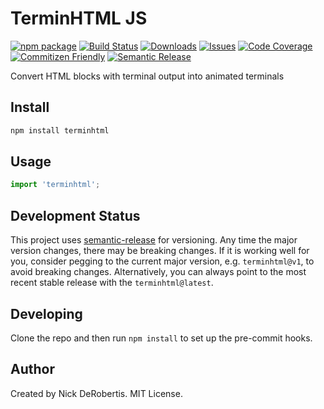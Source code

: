 # TerminHTML JS

[![npm package][npm-img]][npm-url]
[![Build Status][build-img]][build-url]
[![Downloads][downloads-img]][downloads-url]
[![Issues][issues-img]][issues-url]
[![Code Coverage][codecov-img]][codecov-url]
[![Commitizen Friendly][commitizen-img]][commitizen-url]
[![Semantic Release][semantic-release-img]][semantic-release-url]

Convert HTML blocks with terminal output into animated terminals

## Install

```bash
npm install terminhtml
```

## Usage

```ts
import 'terminhtml';
```

## Development Status

This project uses [semantic-release](https://github.com/semantic-release/semantic-release) for versioning.
Any time the major version changes, there may be breaking changes. If it is working well for you, consider
pegging to the current major version, e.g. `terminhtml@v1`, to avoid breaking changes. Alternatively,
you can always point to the most recent stable release with the `terminhtml@latest`.

## Developing

Clone the repo and then run `npm install` to set up the pre-commit hooks.

## Author

Created by Nick DeRobertis. MIT License.

[build-img]:https://github.com/nickderobertis/terminhtml-js/actions/workflows/release.yml/badge.svg
[build-url]:https://github.com/nickderobertis/terminhtml-js/actions/workflows/release.yml
[downloads-img]:https://img.shields.io/npm/dt/terminhtml
[downloads-url]:https://www.npmtrends.com/terminhtml
[npm-img]:https://img.shields.io/npm/v/terminhtml
[npm-url]:https://www.npmjs.com/package/terminhtml
[issues-img]:https://img.shields.io/github/issues/nickderobertis/terminhtml-js
[issues-url]:https://github.com/nickderobertis/terminhtml-js/issues
[codecov-img]:https://codecov.io/gh/nickderobertis/terminhtml-js/branch/main/graph/badge.svg
[codecov-url]:https://codecov.io/gh/nickderobertis/terminhtml-js
[semantic-release-img]:https://img.shields.io/badge/%20%20%F0%9F%93%A6%F0%9F%9A%80-semantic--release-e10079.svg
[semantic-release-url]:https://github.com/semantic-release/semantic-release
[commitizen-img]:https://img.shields.io/badge/commitizen-friendly-brightgreen.svg
[commitizen-url]:http://commitizen.github.io/cz-cli/

